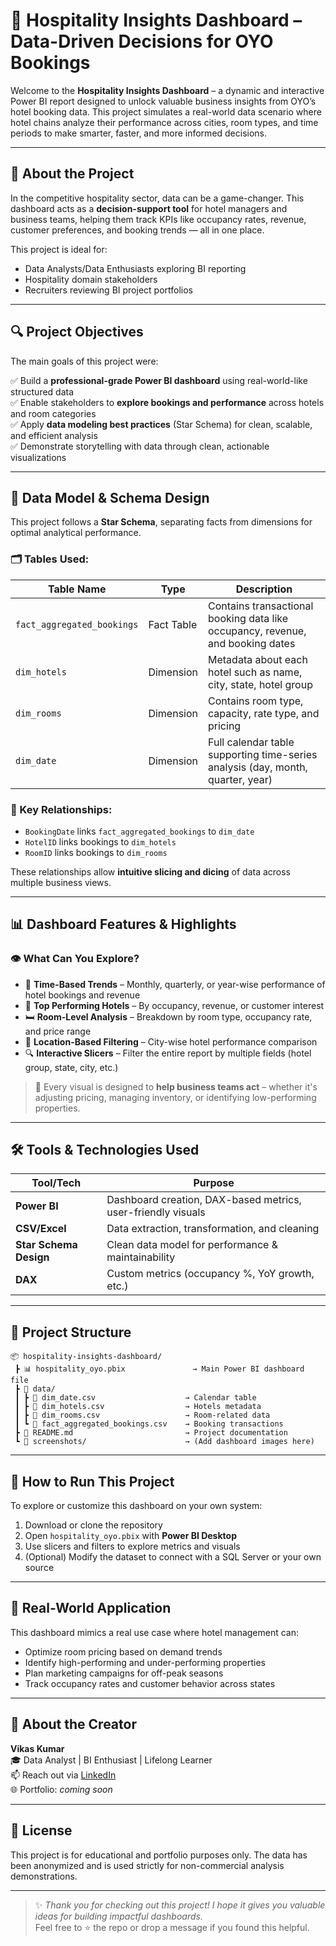 # 🏨 Hospitality Insights Dashboard – Data-Driven Decisions for OYO Bookings

Welcome to the **Hospitality Insights Dashboard** – a dynamic and interactive Power BI report designed to unlock valuable business insights from OYO’s hotel booking data. This project simulates a real-world data scenario where hotel chains analyze their performance across cities, room types, and time periods to make smarter, faster, and more informed decisions.

---

## 🌟 About the Project

In the competitive hospitality sector, data can be a game-changer. This dashboard acts as a **decision-support tool** for hotel managers and business teams, helping them track KPIs like occupancy rates, revenue, customer preferences, and booking trends — all in one place.

This project is ideal for:
- Data Analysts/Data Enthusiasts exploring BI reporting
- Hospitality domain stakeholders
- Recruiters reviewing BI project portfolios

---

## 🔍 Project Objectives

The main goals of this project were:

✅ Build a **professional-grade Power BI dashboard** using real-world-like structured data  
✅ Enable stakeholders to **explore bookings and performance** across hotels and room categories  
✅ Apply **data modeling best practices** (Star Schema) for clean, scalable, and efficient analysis  
✅ Demonstrate storytelling with data through clean, actionable visualizations

---

## 🧩 Data Model & Schema Design

This project follows a **Star Schema**, separating facts from dimensions for optimal analytical performance.

### 🗂️ Tables Used:

| Table Name                  | Type        | Description |
|----------------------------|-------------|-------------|
| `fact_aggregated_bookings` | Fact Table  | Contains transactional booking data like occupancy, revenue, and booking dates |
| `dim_hotels`               | Dimension   | Metadata about each hotel such as name, city, state, hotel group |
| `dim_rooms`                | Dimension   | Contains room type, capacity, rate type, and pricing |
| `dim_date`                 | Dimension   | Full calendar table supporting time-series analysis (day, month, quarter, year) |

### 🔗 Key Relationships:
- `BookingDate` links `fact_aggregated_bookings` to `dim_date`
- `HotelID` links bookings to `dim_hotels`
- `RoomID` links bookings to `dim_rooms`

These relationships allow **intuitive slicing and dicing** of data across multiple business views.

---

## 📊 Dashboard Features & Highlights

### 👁️ What Can You Explore?

- 📅 **Time-Based Trends** – Monthly, quarterly, or year-wise performance of hotel bookings and revenue
- 🏨 **Top Performing Hotels** – By occupancy, revenue, or customer interest
- 🛏️ **Room-Level Analysis** – Breakdown by room type, occupancy rate, and price range
- 📍 **Location-Based Filtering** – City-wise hotel performance comparison
- 🔍 **Interactive Slicers** – Filter the entire report by multiple fields (hotel group, state, city, etc.)

> 🎯 Every visual is designed to **help business teams act** – whether it's adjusting pricing, managing inventory, or identifying low-performing properties.

---

## 🛠️ Tools & Technologies Used

| Tool/Tech     | Purpose |
|---------------|---------|
| **Power BI**  | Dashboard creation, DAX-based metrics, user-friendly visuals |
| **CSV/Excel** | Data extraction, transformation, and cleaning |
| **Star Schema Design** | Clean data model for performance & maintainability |
| **DAX**       | Custom metrics (occupancy %, YoY growth, etc.)

---

## 📁 Project Structure

```
📦 hospitality-insights-dashboard/
 ┣ 📊 hospitality_oyo.pbix               → Main Power BI dashboard file
 ┣ 📂 data/
 ┃ ┣ 📄 dim_date.csv                    → Calendar table
 ┃ ┣ 📄 dim_hotels.csv                  → Hotels metadata
 ┃ ┣ 📄 dim_rooms.csv                   → Room-related data
 ┃ ┗ 📄 fact_aggregated_bookings.csv    → Booking transactions
 ┣ 📄 README.md                         → Project documentation
 ┗ 📂 screenshots/                      → (Add dashboard images here)
```

---

## 🚀 How to Run This Project

To explore or customize this dashboard on your own system:

1. Download or clone the repository  
2. Open `hospitality_oyo.pbix` with **Power BI Desktop**  
3. Use slicers and filters to explore metrics and visuals  
4. (Optional) Modify the dataset to connect with a SQL Server or your own source

---

## 💼 Real-World Application

This dashboard mimics a real use case where hotel management can:
- Optimize room pricing based on demand trends
- Identify high-performing and under-performing properties
- Plan marketing campaigns for off-peak seasons
- Track occupancy rates and customer behavior across states

---

## 👤 About the Creator

**Vikas Kumar**  
🎓 Data Analyst | BI Enthusiast | Lifelong Learner  
📫 Reach out via [LinkedIn](https://www.linkedin.com/in/vikas-ku)  
🌐 Portfolio: *coming soon*

---

## 📄 License

This project is for educational and portfolio purposes only. The data has been anonymized and is used strictly for non-commercial analysis demonstrations.

---

> ✨ *Thank you for checking out this project! I hope it gives you valuable ideas for building impactful dashboards.*  
Feel free to ⭐️ the repo or drop a message if you found this helpful.
